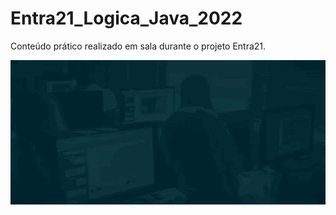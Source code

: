 # Entra21_Logica_Java_2022
Conteúdo prático realizado em sala durante o projeto Entra21.

![Gif Entra21](./gif/entra21.gif)
